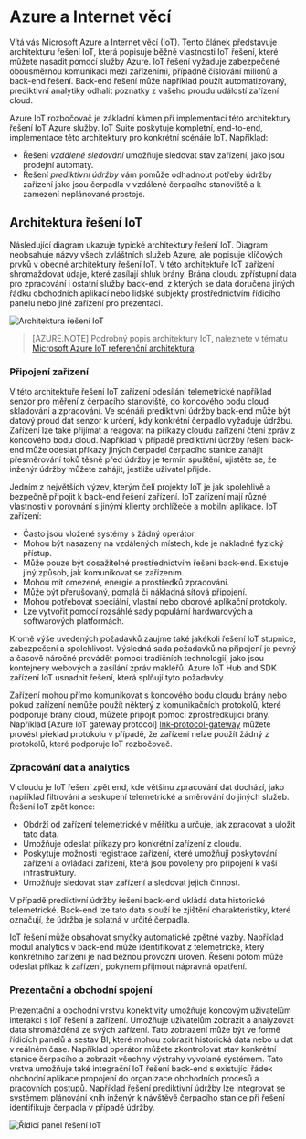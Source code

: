 
# <a name="azure-and-internet-of-things"></a>Azure a Internet věcí

Vítá vás Microsoft Azure a Internet věcí (IoT). Tento článek představuje architekturu řešení IoT, která popisuje běžné vlastnosti IoT řešení, které můžete nasadit pomocí služby Azure. IoT řešení vyžaduje zabezpečené obousměrnou komunikaci mezi zařízeními, případně číslování milionů a back-end řešení. Back-end řešení může například použít automatizovaný, prediktivní analytiky odhalit poznatky z vašeho proudu událostí zařízení cloud.

Azure IoT rozbočovač je základní kámen při implementaci této architektury řešení IoT Azure služby. IoT Suite poskytuje kompletní, end-to-end, implementace této architektury pro konkrétní scénáře IoT. Například: 

- Řešení *vzdálené sledování* umožňuje sledovat stav zařízení, jako jsou prodejní automaty. 
- Řešení *prediktivní údržby* vám pomůže odhadnout potřeby údržby zařízení jako jsou čerpadla v vzdálené čerpacího stanoviště a k zamezení neplánované prostoje.

## <a name="iot-solution-architecture"></a>Architektura řešení IoT

Následující diagram ukazuje typické architektury řešení IoT. Diagram neobsahuje názvy všech zvláštních služeb Azure, ale popisuje klíčových prvků v obecné architektury řešení IoT. V této architektuře IoT zařízení shromažďovat údaje, které zasílají shluk brány. Brána cloudu zpřístupní data pro zpracování i ostatní služby back-end, z kterých se data doručena jiných řádku obchodních aplikací nebo lidské subjekty prostřednictvím řídicího panelu nebo jiné zařízení pro prezentaci.

![Architektura řešení IoT][img-solution-architecture]

> [AZURE.NOTE] Podrobný popis architektury IoT, naleznete v tématu [Microsoft Azure IoT referenční architektura][lnk-refarch].

### <a name="device-connectivity"></a>Připojení zařízení

V této architektuře řešení IoT zařízení odesílání telemetrické například senzor pro měření z čerpacího stanoviště, do koncového bodu cloud skladování a zpracování. Ve scénáři prediktivní údržby back-end může být datový proud dat senzor k určení, kdy konkrétní čerpadlo vyžaduje údržbu. Zařízení lze také přijímat a reagovat na příkazy cloudu zařízení čtení zpráv z koncového bodu cloud. Například v případě prediktivní údržby řešení back-end může odeslat příkazy jiných čerpadel čerpacího stanice zahájit přesměrování toků těsně před údržby je termín spuštění, ujistěte se, že inženýr údržby můžete zahájit, jestliže uživatel přijde.

Jedním z největších výzev, kterým čelí projekty IoT je jak spolehlivě a bezpečně připojit k back-end řešení zařízení. IoT zařízení mají různé vlastnosti v porovnání s jinými klienty prohlížeče a mobilní aplikace. IoT zařízení:

- Často jsou vložené systémy s žádný operátor.
- Mohou být nasazeny na vzdálených místech, kde je nákladné fyzický přístup.
- Může pouze být dosažitelné prostřednictvím řešení back-end. Existuje jiný způsob, jak komunikovat se zařízením.
- Mohou mít omezené, energie a prostředků zpracování.
- Může být přerušovaný, pomalá či nákladná síťová připojení.
- Mohou potřebovat speciální, vlastní nebo oborové aplikační protokoly.
- Lze vytvořit pomocí rozsáhlé sady populární hardwarových a softwarových platformách.

Kromě výše uvedených požadavků zaujme také jakékoli řešení IoT stupnice, zabezpečení a spolehlivost. Výsledná sada požadavků na připojení je pevný a časově náročné provádět pomocí tradičních technologií, jako jsou kontejnery webových a zasílání zpráv makléřů. Azure IoT Hub and SDK zařízení IoT usnadnit řešení, která splňují tyto požadavky.

Zařízení mohou přímo komunikovat s koncového bodu cloudu brány nebo pokud zařízení nemůže použít některý z komunikačních protokolů, které podporuje brány cloud, můžete připojit pomocí zprostředkující brány. Například [Azure IoT gateway protocol] [ lnk-protocol-gateway] můžete provést překlad protokolu v případě, že zařízení nelze použít žádný z protokolů, které podporuje IoT rozbočovač.

### <a name="data-processing-and-analytics"></a>Zpracování dat a analytics

V cloudu je IoT řešení zpět end, kde většinu zpracování dat dochází, jako například filtrování a seskupení telemetrické a směrování do jiných služeb. Řešení IoT zpět konec:

- Obdrží od zařízení telemetrické v měřítku a určuje, jak zpracovat a uložit tato data. 
- Umožňuje odeslat příkazy pro konkrétní zařízení z cloudu.
- Poskytuje možnosti registrace zařízení, které umožňují poskytování zařízení a ovládací zařízení, která jsou povoleny pro připojení k vaší infrastruktury.
- Umožňuje sledovat stav zařízení a sledovat jejich činnost.

V případě prediktivní údržby řešení back-end ukládá data historické telemetrické. Back-end lze tato data slouží ke zjištění charakteristiky, které označují, že údržba je splatná v určité čerpadla.

IoT řešení může obsahovat smyčky automatické zpětné vazby. Například modul analytics v back-end může identifikovat z telemetrické, který konkrétního zařízení je nad běžnou provozní úroveň. Řešení potom může odeslat příkaz k zařízení, pokynem přijmout nápravná opatření.

### <a name="presentation-and-business-connectivity"></a>Prezentační a obchodní spojení

Prezentační a obchodní vrstvu konektivity umožňuje koncovým uživatelům interakci s IoT řešení a zařízení. Umožňuje uživatelům zobrazit a analyzovat data shromážděná ze svých zařízení. Tato zobrazení může být ve formě řídicích panelů a sestav BI, které mohou zobrazit historická data nebo u dat v reálném čase. Například operátor můžete zkontrolovat stav konkrétní stanice čerpacího a zobrazit všechny výstrahy vyvolané systémem. Tato vrstva umožňuje také integrační IoT řešení back-end s existující řádek obchodní aplikace propojení do organizace obchodních procesů a pracovních postupů. Například řešení prediktivní údržby lze integrovat se systémem plánování knih inženýr k návštěvě čerpacího stanice při řešení identifikuje čerpadla v případě údržby.

![Řídicí panel řešení IoT][img-dashboard]

[img-solution-architecture]: ./media/iot-azure-and-iot/iot-reference-architecture.png
[img-dashboard]: ./media/iot-azure-and-iot/iot-suite.png

[lnk-machinelearning]: http://azure.microsoft.com/documentation/services/machine-learning/
[Azure IoT Suite]: http://azure.microsoft.com/solutions/iot
[lnk-protocol-gateway]:  ../articles/iot-hub/iot-hub-protocol-gateway.md
[lnk-refarch]: http://download.microsoft.com/download/A/4/D/A4DAD253-BC21-41D3-B9D9-87D2AE6F0719/Microsoft_Azure_IoT_Reference_Architecture.pdf
